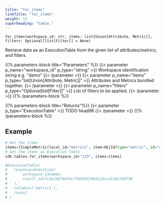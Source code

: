 ```yaml
---
title: "for_items"
linkTitle: "for_items"
weight: 11
superheading: "table."
---
```


<!-- TODO -->

``for_items(workspace_id: str, items: list[Union[Attribute, Metric]], filters: Optional[list[Filter]] = None)``

Retrieve data as an ExecutionTable from the given list of attributes/metrics, and filters.

{{% parameters-block  title="Parameters" %}}
{{< parameter p_name="workspace_id" p_type="string" >}}
Workspace identification string e.g. "demo"
{{< /parameter >}}
{{< parameter p_name="items" p_type="list[Union[Attribute, Metric]]" >}}
Attributes and Metrics bundled together.
{{< /parameter >}}
{{< parameter p_name="filters" p_type="Optional[list[Filter]]" >}}
List of filters to be applied.
{{< /parameter >}}
{{% /parameters-block %}}

{{% parameters-block title="Returns"%}}
{{< parameter p_type="ExecutionTable" >}}
TODO hkad98
{{< /parameter >}}
{{% /parameters-block %}}

## Example

```Python
# Get the items
items=[SimpleMetric(local_id="metric1", item=ObjId(type="metric", id="order_amount"))]
# Get the items as Execution Table
sdk.tables.for_items(workspace_id="123", items=items)

#ExecutionTable(
#   response=Execution(
#       workspace_id=demo,
#       result_id=7c2e246f64fdc7f6364724b4113ccd1162250758
#   ),
#   columns=['metric1'],
#   rows=1
# )
```
